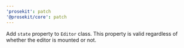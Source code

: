 ```yaml
---
'prosekit': patch
'@prosekit/core': patch
---
```


Add `state` property to `Editor` class. This property is valid regardless of whether the editor is mounted or not.
